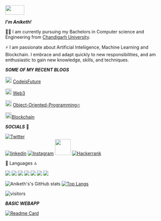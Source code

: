 <img src="https://user-images.githubusercontent.com/74004409/138744651-645f07c9-67f2-4e47-b9da-c4107688d9be.gif" width="60" height="30" /> 

***I'm Aniketh!***

👨‍💻 I am currently pursuing my Bachelors in Computer science and Engineering from [Chandigarh University](https://www.cuchd.in/).

⚡ I am passionate about Artificial Inteliigence, Machine Learning and Blockchain. I embrace and adapt quickly to new responsibilities,
    and am enthusiastic to gain new knowledge, skills, and techniques. 
    
    
 ***SOME OF MY RECENT BLOGS***
 
 <img src="https://pic.sopili.net/pub/emoji/twitter/2/72x72/1f449.png" width=20 height=20> <a href="https://aniketh88.hashnode.dev/learn-to-code-for-a-better-future">CodeisFuture</a>
 
 <img src="https://pic.sopili.net/pub/emoji/twitter/2/72x72/1f449.png" width=20 height=20> <a href="https://dev.to/anipaul2/web3-whats-the-hype-all-about-18ia">Web3</a>
 
 <img src="https://pic.sopili.net/pub/emoji/twitter/2/72x72/1f449.png" width=20 height=20> <a href="https://aniketh88.hashnode.dev/oop">Object-Oriented-Programming🔥</a>
 
 <img src="https://pic.sopili.net/pub/emoji/twitter/2/72x72/1f449.png" width=20 height=20><a href="https://medium.com/@aniketh131/why-does-blockchain-matter-def4d3de3795">Blockchain</a>
 

***SOCIALS*** 🧒

[![Twitter](https://img.shields.io/twitter/url/https/twitter.com/bukotsunikki.svg?style=social&label=Follow%20%40aniketh_88)](https://twitter.com/aniketh_88)  
[![linkedin](https://img.shields.io/badge/LinkedIn-0077B5?style=for-the-badge&logo=linkedin&logoColor=white)](https://www.linkedin.com/in/aniketh-paul-7728691bb/) 
[![Instagram](https://img.shields.io/badge/Instagram-E4405F?style=for-the-badge&logo=instagram&logoColor=white)](https://www.instagram.com/__.aniketh.__/) 
[<img src="https://user-images.githubusercontent.com/74004409/138851160-124cc006-bcd8-4390-b660-96b6d6b32417.png" width="50">](https://medium.com/@aniketh131)
[![Hackerrank](https://img.shields.io/badge/-Hackerrank-2EC866?style=for-the-badge&logo=HackerRank&logoColor=white)](https://www.hackerrank.com/aniketh131)


🚀 Languages 🔝

<img src="https://img.shields.io/badge/Python-FFD43B?style=for-the-badge&logo=python&logoColor=darkgreen"> <img src="https://img.shields.io/badge/HTML5-E34F26?style=for-the-badge&logo=html5&logoColor=white"> <img src="https://img.shields.io/badge/CSS3-1572B6?style=for-the-badge&logo=css3&logoColor=white"> <img src="https://img.shields.io/badge/C-00599C?style=for-the-badge&logo=c&logoColor=white"> <img src="https://img.shields.io/badge/C%2B%2B-00599C?style=for-the-badge&logo=c%2B%2B&logoColor=white"> <img src="https://img.shields.io/badge/Java-ED8B00?style=for-the-badge&logo=java&logoColor=white"> <img src="https://img.shields.io/badge/Solidity-e6e6e6?style=for-the-badge&logo=solidity&logoColor=black">

![Aniketh's's GitHub stats](https://github-readme-stats.vercel.app/api?username=anipaul2&theme=vision-friendly-dark&show_icons=true) [![Top Langs](https://github-readme-stats.vercel.app/api/top-langs/?username=anipaul2&layout=compact)](https://github.com/anuraghazra/github-readme-stats)

![visitors](https://visitor-badge.laobi.icu/badge?page_id=anipaul2.anipaul2)


***BASIC WEBAPP***

[![Readme Card](https://github-readme-stats.vercel.app/api/pin/?username=anipaul2&repo=python-and-html)](https://github.com/anipaul2/python-and-html.git)


<!--START_SECTION:activity-->



<!--END_SECTION:activity-->



<!--
**anipaul2/anipaul2** is a ✨ _special_ ✨ repository because its `README.md` (this file) appears on your GitHub profile.

Here are some ideas to get you started:

- 🔭 I’m currently working on ...
- 🌱 I’m currently learning ...
- 👯 I’m looking to collaborate on ...
- 🤔 I’m looking for help with ...
- 💬 Ask me about ...
- 📫 How to reach me: ...
- 😄 Pronouns: ...
- ⚡ Fun fact: ...
-->
